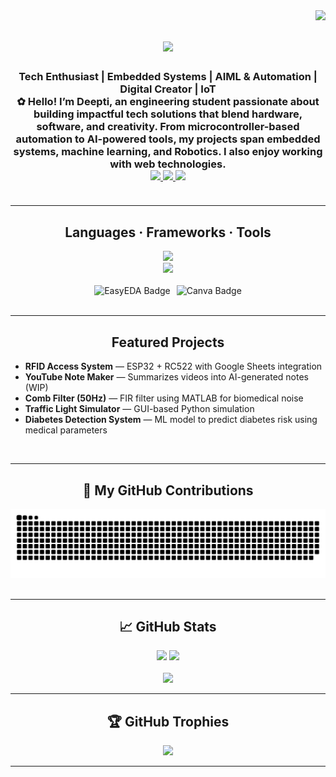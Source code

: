 <img align="right" src="https://visitor-badge.laobi.icu/badge?page_id=deeptiwakchaure.deeptiwakchaure" />







<h1 align="center">
  <img src="https://readme-typing-svg.herokuapp.com/?font=Righteous&size=35&center=true&vCenter=true&width=500&height=70&duration=4000&lines=Hi+There!+;+I'm+Deepti+Wakchaure!☆;" />
</h1>

<h3 align="center">Tech Enthusiast | Embedded Systems | AIML & Automation | Digital Creator | IoT
<br/>

<div align="center">
  </div>
✿ 
Hello! I’m Deepti, an engineering student passionate about building impactful tech solutions that blend hardware, software, and creativity. From microcontroller-based automation to AI-powered tools, my projects span embedded systems, machine learning, and Robotics. I also enjoy working with web technologies.

</div>

<br/>

<div align="center">
  <a href="mailto:deeptiwakchaure@example.com">
    <img src="https://img.shields.io/badge/Gmail-333333?style=for-the-badge&logo=gmail&logoColor=red" />
  </a>
  <a href="https://linkedin.com/in/deeptiwakchaure" target="_blank">
    <img src="https://img.shields.io/badge/LinkedIn-0077B5?style=for-the-badge&logo=linkedin&logoColor=white" />
  </a>
  <a href="https://deeptiwakchaure.me" target="_blank">
    <img src="https://img.shields.io/badge/Portfolio-FF5722?style=for-the-badge&logo=google-chrome&logoColor=white" />
  </a>
</div>

<br/>
<hr/>

<h2 align="center"> Languages · Frameworks · Tools </h2>

<div align="center">
  <img src="https://skillicons.dev/icons?i=html,css,js,python,c,cpp,matlab,vscode,git,github,arduino,latex" /><br>
  <img src="https://skillicons.dev/icons?i=react,nodejs,mysql,firebase,flask,tailwind,figma" />
  <br><br>
  
  <!-- Custom Badges Centered with Rounded Corners -->
  <div style="display: flex; justify-content: center; gap: 10px; flex-wrap: wrap;">
    <img src="https://img.shields.io/badge/EasyEDA-00CC00?style=for-the-badge&logo=easyeda&logoColor=white&borderRadius=8px" alt="EasyEDA Badge"/>
    <img src="https://img.shields.io/badge/Canva-00C4CC?style=for-the-badge&logo=canva&logoColor=white&borderRadius=8px" alt="Canva Badge"/>
  </div>
</div>





<br/>
<hr/>

<h2 align="center">Featured Projects</h2>

<ul>
  <li><b> RFID Access System</b> — ESP32 + RC522 with Google Sheets integration</li>
  <li><b> YouTube Note Maker</b> — Summarizes videos into AI-generated notes (WIP)</li>
  <li><b> Comb Filter (50Hz)</b> — FIR filter using MATLAB for biomedical noise</li>
  <li><b> Traffic Light Simulator</b> — GUI-based Python simulation</li>
  <li><b> Diabetes Detection System</b> — ML model to predict diabetes risk using medical parameters</li>
</ul>

<br/>
<hr/>

<div align="center">
  <h2>🐍 My GitHub Contributions</h2>
  <img alt="snake eating my contributions" src="https://raw.githubusercontent.com/Platane/snk/output/github-contribution-grid-snake.svg" />
</div>

<br/>
<hr/>

<h2 align="center">📈 GitHub Stats</h2>

<div align="center">
  <!-- Stats cards side-by-side -->
  <img height="180em" src="https://github-readme-stats.vercel.app/api?username=Deeptiwakchaure&show_icons=true&theme=react&rank_icon=github&border_radius=10" />
  <img height="180em" src="https://github-readme-streak-stats.herokuapp.com?user=Deeptiwakchaure&theme=react&border_radius=10" />
  <br/><br/>
  <!-- Top languages compact card -->
  <img width="500" src="https://github-readme-stats.vercel.app/api/top-langs/?username=Deeptiwakchaure&layout=compact&theme=react&border_radius=10" />
</div>

<hr/>
<h2 align="center">🏆 GitHub Trophies</h2>

<div align="center">
  <img src="https://github-profile-trophy.vercel.app/?username=Deeptiwakchaure&theme=radical&margin-w=15&no-bg=true&no-frame=true" />
</div>

<hr/>

